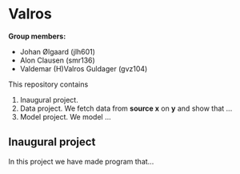 # Valros

**Group members:**
- Johan Ølgaard (jlh601)
- Alon Clausen (smr136)
- Valdemar (H)Valros Guldager (gvz104)

This repository contains  
1. Inaugural project.
2. Data project. We fetch data from **source x** on **y** and show that ...
3. Model project. We model ...

## Inaugural project
In this project we have made program that...
